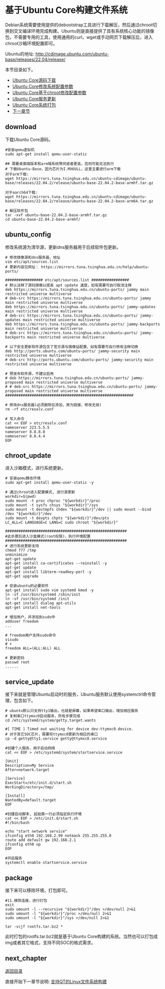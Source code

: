 # 基于Ubuntu Core构建文件系统

Debian系统需要使用提供的debootstrap工具进行下载解压，然后通过chroot切换到交叉编译环境完成构建。Ubuntu则是直接提供了具有系统核心功能的镜像包，不需要专用的工具，使用通用的curl，wget或手动网页下载解压后，进入chroot沙箱环境配置即可。

Ubuntu的地址: <http://cdimage.ubuntu.com/ubuntu-base/releases/22.04/release/>

本节目录如下。

- [Ubuntu Core源码下载](#download)
- [Ubuntu Core修改系统配置参数](#ubuntu_config)
- [Ubuntu Core基于chroot修改配置参数](#chroot_update)
- [Ubuntu Core服务更新](#service_update)
- [Ubuntu Core系统打包](#package)
- [下一章节](#next_chapter)

## download

下载Ubuntu Core源码。

```shell
#安装qemu虚拟机
sudo apt-get install qemu-user-static

## 需要桌面端版本和arm端系统等同或者更高，否则可能无法执行
# 下载Ubuntu-Base，因为芯片为I.MX6ULL，这里主要进行arm下载
对于arm下载:
wget https://mirrors.tuna.tsinghua.edu.cn/ubuntu-cdimage/ubuntu-base/releases/22.04.2/release/ubuntu-base-22.04.2-base-armhf.tar.gz

对于aarch64下载:
wget https://mirrors.tuna.tsinghua.edu.cn/ubuntu-cdimage/ubuntu-base/releases/22.04.2/release/ubuntu-base-22.04.2-base-arm64.tar.gz

# 解压软件包
tar -xvf ubuntu-base-22.04.2-base-armhf.tar.gz
cd ubuntu-base-22.04.2-base-armhf/
```

## ubuntu_config

修改系统源为清华源，更新dns服务器用于后续软件包更新。

```shell
# 修改镜像源和dns服务器，地址
vim etc/apt/sources.list
# 更新内容见网址： https://mirrors.tuna.tsinghua.edu.cn/help/ubuntu-ports/

################# etc/apt/sources.list #################
# 默认注释了源码镜像以提高 apt update 速度，如有需要可自行取消注释
deb https://mirrors.tuna.tsinghua.edu.cn/ubuntu-ports/ jammy main restricted universe multiverse
# deb-src https://mirrors.tuna.tsinghua.edu.cn/ubuntu-ports/ jammy main restricted universe multiverse
deb https://mirrors.tuna.tsinghua.edu.cn/ubuntu-ports/ jammy-updates main restricted universe multiverse
# deb-src https://mirrors.tuna.tsinghua.edu.cn/ubuntu-ports/ jammy-updates main restricted universe multiverse
deb https://mirrors.tuna.tsinghua.edu.cn/ubuntu-ports/ jammy-backports main restricted universe multiverse
# deb-src https://mirrors.tuna.tsinghua.edu.cn/ubuntu-ports/ jammy-backports main restricted universe multiverse

# 以下安全更新软件源包含了官方源与镜像站配置，如有需要可自行修改注释切换
deb http://ports.ubuntu.com/ubuntu-ports/ jammy-security main restricted universe multiverse
# deb-src http://ports.ubuntu.com/ubuntu-ports/ jammy-security main restricted universe multiverse

# 预发布软件源，不建议启用
# deb https://mirrors.tuna.tsinghua.edu.cn/ubuntu-ports/ jammy-proposed main restricted universe multiverse
# # deb-src https://mirrors.tuna.tsinghua.edu.cn/ubuntu-ports/ jammy-proposed main restricted universe multiverse
##########################################################

# 修改dns服务器(必须删除后添加，原为链接，修改无效)
rm -rf etc/resolv.conf

# 写入命令
cat << EOF > etc/resolv.conf
nameserver 223.5.5.5
nameserver 8.8.8.8
nameserver 8.8.4.4
EOF
```

## chroot_update

进入沙箱模式，进行系统更新。

```shell
# 安装qemu静态环境
sudo apt-get install qemu-user-static -y

# 通过chroot进入配置模式, 进行源更新
workdir=$(pwd)
sudo mount -t proc chproc "${workdir}"/proc
sudo mount -t sysfs chsys "${workdir}"/sys
sudo mount -t devtmpfs chdev "${workdir}"/dev || sudo mount --bind /dev "${workdir}"/dev
sudo mount -t devpts chpts "${workdir}"/dev/pts
LC_ALL=C LANGUAGE=C LANG=C sudo chroot "${workdir}"

#######################################################
#此步骤后进入沙盒模式(root权限)，执行环境配置
#######################################################
# 进行系统更新支持
chmod 777 /tmp
unminimize
apt-get update
apt-get install ca-certificates --reinstall -y
apt-get update
apt-get install libterm-readkey-perl -y
apt-get upgrade

# 安装ubuntu的必要软件
apt-get install sudo vim systemd kmod -y
ln -sf /usr/bin/systemd /sbin/init
ln -sf /usr/bin/systemd /init
apt-get install dialog apt-utils
apt-get install net-tools

# 增加用户，并添加到sudo中
adduser freedom
...

# freedom用户支持sudo命令
visudo
# +
freedom ALL=(ALL:ALL) ALL

# 更新密码
passwd root
......
```

## service_update

接下来就是管理Ubuntu启动时的服务，Ubuntu服务默认使用systemctrl命令管理，包含如下。

```shell
# ubuntu默认只支持tty1输出，也就是屏幕，如果希望串口输出，增加相应服务
# 复制串口ttymxc0启动服务，所有步骤完成
cd /etc/systemd/system/getty.target.wants

#[ TIME ] Timed out waiting for device dev-ttymxc0.device. 
# 对于其它SOC芯片，需要将ttymxc0更新为相应的串口
cp -d getty@tty1.service getty@ttymxc0.service

#创建个人服务，用于启动网络
cat << EOF > /etc/systemd/system/startservice.service

[Unit]
Description=My Service
After=network.target

[Service]
ExecStart=/etc/init.d/start.sh
WorkingDirectory=/tmp/

[Install]
WantedBy=default.target
EOF

#创建启动脚本, 起始第一行必须指定执行环境
cat << EOF > /etc/init.d/start.sh
#!/bin/bash

echo "start network service"
ifconfig eth0 192.168.2.99 netmask 255.255.255.0
route add default gw 192.168.2.1
ifconfig eth0 up
EOF

#开启服务
systemctl enable startservice.service
```

## package

接下来可以移除环境，打包即可。

```shell
#11.移除连接，进行打包
exit
sudo umount -l --recursive "${workdir}"/dev >/dev/null 2>&1
sudo umount -l "${workdir}"/proc >/dev/null 2>&1
sudo umount -l "${workdir}"/sys >/dev/null 2>&1

tar -vcjf rootfs.tar.bz2 *
```

此时打包的rootfs.tar.bz2就是基于Ubuntu Core构建的系统。当然也可以打包成img或者其它格式，支持不同SOC的格式需求。

## next_chapter

[返回目录](../README.md)

直接开始下一章节说明: [支持QT的Linux文件系统构建](./ch02-13.rootfs_qtsupport.md)
